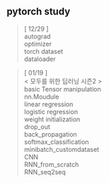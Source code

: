 ## pytorch study
> [ 12/29 ]   
> autograd   
> optimizer    
> torch dataset   
> dataloader   


> [ 01/19 ]   
> < 모두를 위한 딥러닝 시즌2 >   
> basic Tensor manipulation   
> nn.Moudule    
> linear regression   
> logistic regression   
> weight initialization     
> drop_out    
> back_propagation    
> softmax_classification    
> minibatch_customdataset   
> CNN   
> RNN_from_scratch    
> RNN_seq2seq   
